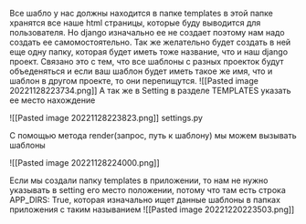 
Все шабло у нас должны находится в папке templates в этой папке хранятся все наше html страницы, которые буду выводится для пользователя. Но django изначально ее не создает поэтому нам надо создать ее самомостоятельно. Так же желательно будет создать в ней еще одну папку, которая будет иметь тоже название, что и наш django проект. Связано это с тем, что все шаблоны с разных проекток будут объеденяться и если ваш шаблон будет иметь такое же имя, что и шаблон в другом проекте, то они перепищутся. 
![[Pasted image 20221128223734.png]]
А так же в Setting в разделе TEMPLATES указать ее место нахождение

![[Pasted image 20221128223823.png]]
settings.py

С помощью метода render(запрос, путь к шаблону) мы можем вызывать шаблоны 

![[Pasted image 20221128224000.png]]

Если мы создали папку templates в приложении, то нам не нужно указывать в setting его место положении, потому что там есть строка APP_DIRS: True, которая изначально ищет данные шаблоны в папках приложения с таким называнием
![[Pasted image 20221220223503.png]]
